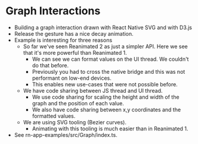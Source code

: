 # Graph Interactions

* Building a graph interaction drawn with React Native SVG and with D3.js
* Release the gesture has a nice decay animation.
* Example is interesting for three reasons
  * So far we've seen Reanimated 2 as just a simpler API. Here we see that it's more powerful than Reanimated 1.
    * We can see we can format values on the UI thread. We couldn't do that before.
    * Previously you had to cross the native bridge and this was not performant on low-end devices.
    * This enables new use-cases that were not possible before.
  * We have code sharing between JS thread and UI thread.
    * We use code sharing for scaling the height and width of the graph and the position of each value.
    * We also have code sharing between x,y coordinates and the formatted values.
  * We are using SVG tooling (Bezier curves).
    * Animating with this tooling is much easier than in Reanimated 1.
* See rn-app-examples/src/Graph/index.ts.
